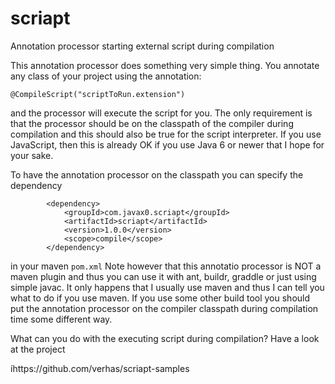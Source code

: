 scriapt
=======

Annotation processor starting external script during compilation

This annotation processor does something very simple thing. You annotate any class of your project using the annotation:

```
@CompileScript("scriptToRun.extension")
```

and the processor will execute the script for you. The only requirement is that the processor should be on the
classpath of the compiler during compilation and this should also be true for the script interpreter. If you use
JavaScript, then this is already OK if you use Java 6 or newer that I hope for your sake.

To have the annotation processor on the classpath you can specify the dependency

```
		<dependency>
			<groupId>com.javax0.scriapt</groupId>
			<artifactId>scriapt</artifactId>
			<version>1.0.0</version>
			<scope>compile</scope>
		</dependency>
```

in your maven `pom.xml` Note however that this annotatio processor is NOT a maven plugin and thus you can use it with
ant, buildr, graddle or just using simple javac. It only happens that I usually use maven and thus I can tell you
what to do if you use maven. If you use some other build tool you should put the annotation processor on the compiler
classpath during compilation time some different way.

What can you do with the executing script during compilation? Have a look at the project

íhttps://github.com/verhas/scriapt-samples
